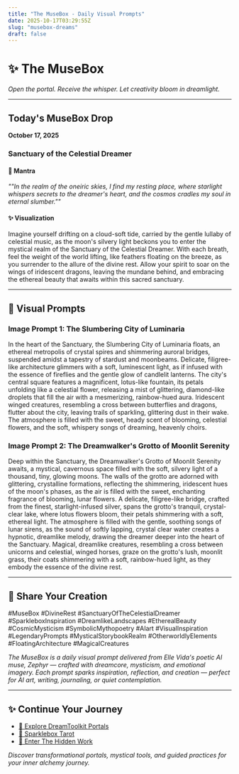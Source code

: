 ```yaml
---
title: "The MuseBox - Daily Visual Prompts"
date: 2025-10-17T03:29:55Z
slug: "musebox-dreams"
draft: false
---
```


# ✨ The MuseBox

*Open the portal. Receive the whisper. Let creativity bloom in dreamlight.*

---

## Today's MuseBox Drop
**October 17, 2025**

### Sanctuary of the Celestial Dreamer

#### 🌙 Mantra
*""In the realm of the oneiric skies, I find my resting place, where starlight whispers secrets to the dreamer's heart, and the cosmos cradles my soul in eternal slumber.""*

#### ✨ Visualization
Imagine yourself drifting on a cloud-soft tide, carried by the gentle lullaby of celestial music, as the moon's silvery light beckons you to enter the mystical realm of the Sanctuary of the Celestial Dreamer. With each breath, feel the weight of the world lifting, like feathers floating on the breeze, as you surrender to the allure of the divine rest. Allow your spirit to soar on the wings of iridescent dragons, leaving the mundane behind, and embracing the ethereal beauty that awaits within this sacred sanctuary.

---

## 🎨 Visual Prompts

### Image Prompt 1: The Slumbering City of Luminaria

In the heart of the Sanctuary, the Slumbering City of Luminaria floats, an ethereal metropolis of crystal spires and shimmering auroral bridges, suspended amidst a tapestry of stardust and moonbeams. Delicate, filigree-like architecture glimmers with a soft, luminescent light, as if infused with the essence of fireflies and the gentle glow of candlelit lanterns. The city's central square features a magnificent, lotus-like fountain, its petals unfolding like a celestial flower, releasing a mist of glittering, diamond-like droplets that fill the air with a mesmerizing, rainbow-hued aura. Iridescent winged creatures, resembling a cross between butterflies and dragons, flutter about the city, leaving trails of sparkling, glittering dust in their wake. The atmosphere is filled with the sweet, heady scent of blooming, celestial flowers, and the soft, whispery songs of dreaming, heavenly choirs.

### Image Prompt 2: The Dreamwalker's Grotto of Moonlit Serenity

Deep within the Sanctuary, the Dreamwalker's Grotto of Moonlit Serenity awaits, a mystical, cavernous space filled with the soft, silvery light of a thousand, tiny, glowing moons. The walls of the grotto are adorned with glittering, crystalline formations, reflecting the shimmering, iridescent hues of the moon's phases, as the air is filled with the sweet, enchanting fragrance of blooming, lunar flowers. A delicate, filigree-like bridge, crafted from the finest, starlight-infused silver, spans the grotto's tranquil, crystal-clear lake, where lotus flowers bloom, their petals shimmering with a soft, ethereal light. The atmosphere is filled with the gentle, soothing songs of lunar sirens, as the sound of softly lapping, crystal clear water creates a hypnotic, dreamlike melody, drawing the dreamer deeper into the heart of the Sanctuary. Magical, dreamlike creatures, resembling a cross between unicorns and celestial, winged horses, graze on the grotto's lush, moonlit grass, their coats shimmering with a soft, rainbow-hued light, as they embody the essence of the divine rest.

---

## 🔮 Share Your Creation

#MuseBox #DivineRest #SanctuaryOfTheCelestialDreamer #SparkleboxInspiration #DreamlikeLandscapes #EtherealBeauty #CosmicMysticism #SymbolicMythopoetry #AIart #VisualInspiration #LegendaryPrompts #MysticalStorybookRealm #OtherworldlyElements #FloatingArchitecture #MagicalCreatures

*The MuseBox is a daily visual prompt delivered from Elle Vida's poetic AI muse, Zephyr — crafted with dreamcore, mysticism, and emotional imagery. Each prompt sparks inspiration, reflection, and creation — perfect for AI art, writing, journaling, or quiet contemplation.*

---

## ✨ Continue Your Journey

- [🌌 Explore DreamToolkit Portals](/dreamtoolkit/)
- [🔮 Sparklebox Tarot](/tarot/)
- [🌙 Enter The Hidden Work](/hidden-work/)

*Discover transformational portals, mystical tools, and guided practices for your inner alchemy journey.*
